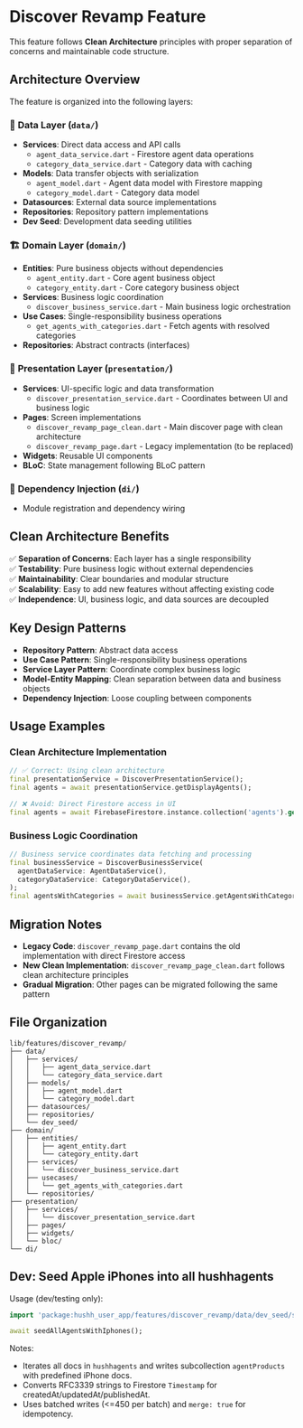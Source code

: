 # Discover Revamp Feature

This feature follows **Clean Architecture** principles with proper separation of concerns and maintainable code structure.

## Architecture Overview

The feature is organized into the following layers:

### 📁 **Data Layer** (`data/`)
- **Services**: Direct data access and API calls
  - `agent_data_service.dart` - Firestore agent data operations
  - `category_data_service.dart` - Category data with caching
- **Models**: Data transfer objects with serialization
  - `agent_model.dart` - Agent data model with Firestore mapping
  - `category_model.dart` - Category data model
- **Datasources**: External data source implementations
- **Repositories**: Repository pattern implementations
- **Dev Seed**: Development data seeding utilities

### 🏗️ **Domain Layer** (`domain/`)
- **Entities**: Pure business objects without dependencies
  - `agent_entity.dart` - Core agent business object
  - `category_entity.dart` - Core category business object
- **Services**: Business logic coordination
  - `discover_business_service.dart` - Main business logic orchestration
- **Use Cases**: Single-responsibility business operations
  - `get_agents_with_categories.dart` - Fetch agents with resolved categories
- **Repositories**: Abstract contracts (interfaces)

### 🎨 **Presentation Layer** (`presentation/`)
- **Services**: UI-specific logic and data transformation
  - `discover_presentation_service.dart` - Coordinates between UI and business logic
- **Pages**: Screen implementations
  - `discover_revamp_page_clean.dart` - Main discover page with clean architecture
  - `discover_revamp_page.dart` - Legacy implementation (to be replaced)
- **Widgets**: Reusable UI components
- **BLoC**: State management following BLoC pattern

### 🔧 **Dependency Injection** (`di/`)
- Module registration and dependency wiring

## Clean Architecture Benefits

✅ **Separation of Concerns**: Each layer has a single responsibility  
✅ **Testability**: Pure business logic without external dependencies  
✅ **Maintainability**: Clear boundaries and modular structure  
✅ **Scalability**: Easy to add new features without affecting existing code  
✅ **Independence**: UI, business logic, and data sources are decoupled  

## Key Design Patterns

- **Repository Pattern**: Abstract data access
- **Use Case Pattern**: Single-responsibility business operations
- **Service Layer Pattern**: Coordinate complex business logic
- **Model-Entity Mapping**: Clean separation between data and business objects
- **Dependency Injection**: Loose coupling between components

## Usage Examples

### Clean Architecture Implementation

```dart
// ✅ Correct: Using clean architecture
final presentationService = DiscoverPresentationService();
final agents = await presentationService.getDisplayAgents();

// ❌ Avoid: Direct Firestore access in UI
final agents = await FirebaseFirestore.instance.collection('agents').get();
```

### Business Logic Coordination

```dart
// Business service coordinates data fetching and processing
final businessService = DiscoverBusinessService(
  agentDataService: AgentDataService(),
  categoryDataService: CategoryDataService(),
);
final agentsWithCategories = await businessService.getAgentsWithCategories();
```

## Migration Notes

- **Legacy Code**: `discover_revamp_page.dart` contains the old implementation with direct Firestore access
- **New Clean Implementation**: `discover_revamp_page_clean.dart` follows clean architecture principles
- **Gradual Migration**: Other pages can be migrated following the same pattern

## File Organization

```
lib/features/discover_revamp/
├── data/
│   ├── services/
│   │   ├── agent_data_service.dart
│   │   └── category_data_service.dart
│   ├── models/
│   │   ├── agent_model.dart
│   │   └── category_model.dart
│   ├── datasources/
│   ├── repositories/
│   └── dev_seed/
├── domain/
│   ├── entities/
│   │   ├── agent_entity.dart
│   │   └── category_entity.dart
│   ├── services/
│   │   └── discover_business_service.dart
│   ├── usecases/
│   │   └── get_agents_with_categories.dart
│   └── repositories/
├── presentation/
│   ├── services/
│   │   └── discover_presentation_service.dart
│   ├── pages/
│   ├── widgets/
│   └── bloc/
└── di/
```

## Dev: Seed Apple iPhones into all hushhagents

Usage (dev/testing only):

```dart
import 'package:hushh_user_app/features/discover_revamp/data/dev_seed/seed_agent_products.dart';

await seedAllAgentsWithIphones();
```

Notes:
- Iterates all docs in `hushhagents` and writes subcollection `agentProducts` with predefined iPhone docs.
- Converts RFC3339 strings to Firestore `Timestamp` for createdAt/updatedAt/publishedAt.
- Uses batched writes (<=450 per batch) and `merge: true` for idempotency.
